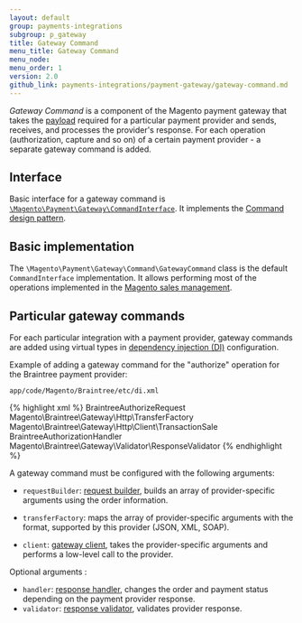 ```yaml
---
layout: default
group: payments-integrations
subgroup: p_gateway
title: Gateway Command
menu_title: Gateway Command 
menu_node: 
menu_order: 1 
version: 2.0
github_link: payments-integrations/payment-gateway/gateway-command.md
---
```


*Gateway Command* is a component of the Magento payment gateway that takes the [payload]({{page.baseurl}}payments-integrations/payment-gateway/payment-gateway-intro.html#terms) required for a particular payment provider and sends, receives, and processes the provider's response. 
For each operation (authorization, capture and so on) of a certain payment provider - a separate gateway command is added.

## Interface
Basic interface for a gateway command is [`\Magento\Payment\Gateway\CommandInterface`]({{site.mage2000url}}app/code/Magento/Payment/Gateway/CommandInterface.php). It implements the [Command design pattern](http://designpatternsphp.readthedocs.io/en/latest/Behavioral/Command/README.html).

## Basic implementation

The `\Magento\Payment\Gateway\Command\GatewayCommand` class is the default `CommandInterface` implementation. It allows performing most of the operations implemented in the [Magento sales management]({{page.baseurl}}payments-integrations/payment-gateway/payment-gateway-intro.md#terms).

## Particular gateway commands
For each particular integration with a payment provider, gateway commands are added using virtual types in [dependency injection (DI)]({{page.baseurl}}extension-dev-guide/depend-inj.html) configuration.

Example of adding a gateway command for the "authorize" operation for the Braintree payment provider:

    app/code/Magento/Braintree/etc/di.xml
{% highlight xml %}
<virtualType name="BraintreeAuthorizeCommand" type="Magento\Payment\Gateway\Command\GatewayCommand">
    <arguments>
        <argument name="requestBuilder" xsi:type="object">BraintreeAuthorizeRequest</argument>
        <argument name="transferFactory" xsi:type="object">Magento\Braintree\Gateway\Http\TransferFactory</argument>
        <argument name="client" xsi:type="object">Magento\Braintree\Gateway\Http\Client\TransactionSale</argument>
        <argument name="handler" xsi:type="object">BraintreeAuthorizationHandler</argument>
        <argument name="validator" xsi:type="object">Magento\Braintree\Gateway\Validator\ResponseValidator</argument>
    </arguments>
</virtualType>
{% endhighlight %}

A gateway command must be configured with the following arguments:

* `requestBuilder`: [request builder]({{page.baseurl}}payments-integrations/payment-gateway/request-builder.html), builds an array of provider-specific arguments using the order information. 

* `transferFactory`: maps the array of provider-specific arguments with the format, supported by this provider (JSON, XML, SOAP).

* `client`: [gateway client]({{page.baseurl}}payments-integrations/payment-gateway/gateway-client.html), takes the provider-specific arguments and performs a low-level call to the provider.

Optional arguments :

* `handler`: [response handler]({{page.baseurl}}payments-integrations/payment-gateway/response-handler.html), changes the order and payment status depending on the payment provider response. 
* `validator`: [response validator]({{page.baseurl}}payments-integrations/payment-gateway/response-validator.html), validates provider response. 

